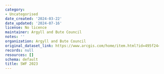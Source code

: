 ```yaml
---
category:
- Uncategorised
date_created: '2024-03-22'
date_updated: '2024-07-16'
license: No licence
maintainer: Argyll and Bute Council
notes: ''
organization: Argyll and Bute Council
original_dataset_link: https://www.arcgis.com/home/item.html?id=495f2446bfbe4626ab8afe3e0b46ea92
records: null
resources: []
schema: default
title: SWF 2023
---
```

